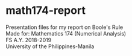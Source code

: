 # math174-report
Presentation files for my report on Boole's Rule <br/>
Made for: Mathematics 174 (Numerical Analysis) <br/>
FS A.Y. 2018-2019 <br/>
University of the Philippines-Manila
